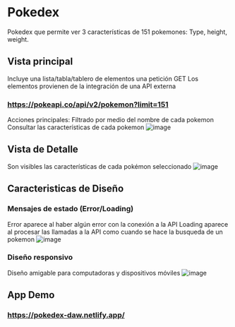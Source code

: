 # Pokedex

Pokedex que permite ver 3 características de 151  pokemones:
Type, height, weight.

## Vista principal

Incluye una lista/tabla/tablero de elementos una petición GET 
Los elementos provienen de la integración de una API externa 
### https://pokeapi.co/api/v2/pokemon?limit=151
Acciones principales: 
Filtrado por medio del nombre de cada pokemon
Consultar las características de cada pokemon
![image](https://user-images.githubusercontent.com/36935788/143145332-d16559c1-d89e-4e6e-a928-8ced5d34a6f8.png)

## Vista de Detalle

Son visibles las características de cada pokémon seleccionado 
![image](https://user-images.githubusercontent.com/36935788/143145420-f84cc9a4-d135-451a-9370-68e2db641dad.png)

## Caracteristicas de Diseño

### Mensajes de estado (Error/Loading)
Error aparece al haber algún error con la conexión a la API
Loading aparece al procesar las llamadas a la API como cuando se hace la busqueda de un pokemon
![image](https://user-images.githubusercontent.com/36935788/143145758-0c50a5bf-38ed-4784-b872-6738cbce2e62.png)

### Diseño responsivo
Diseño amigable para computadoras y dispositivos móviles
![image](https://user-images.githubusercontent.com/36935788/143146042-b9917e59-7955-47c7-883a-c2edfd95601e.png)

## App Demo
### https://pokedex-daw.netlify.app/
